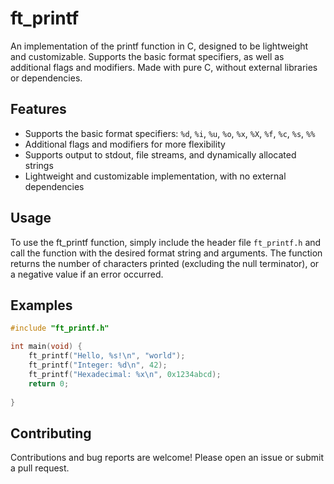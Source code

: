 # ft_printf

An implementation of the printf function in C, designed to be lightweight and customizable. Supports the basic format specifiers, as well as additional flags and modifiers. Made with pure C, without external libraries or dependencies.

## Features

- Supports the basic format specifiers: `%d`, `%i`, `%u`, `%o`, `%x`, `%X`, `%f`, `%c`, `%s`, `%%`
- Additional flags and modifiers for more flexibility
- Supports output to stdout, file streams, and dynamically allocated strings
- Lightweight and customizable implementation, with no external dependencies

## Usage

To use the ft_printf function, simply include the header file `ft_printf.h` and call the function with the desired format string and arguments. The function returns the number of characters printed (excluding the null terminator), or a negative value if an error occurred.

## Examples

```c
#include "ft_printf.h"

int main(void) {
    ft_printf("Hello, %s!\n", "world");
    ft_printf("Integer: %d\n", 42);
    ft_printf("Hexadecimal: %x\n", 0x1234abcd);
    return 0;
    
}
```

## Contributing

Contributions and bug reports are welcome! Please open an issue or submit a pull request.

